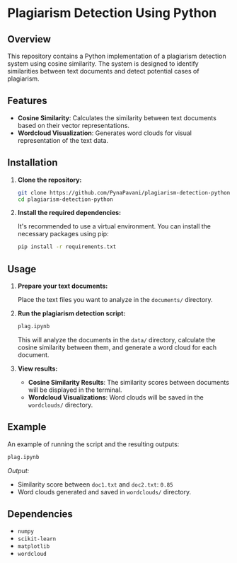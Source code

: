 # Plagiarism Detection Using Python

## Overview

This repository contains a Python implementation of a plagiarism detection system using cosine similarity. The system is designed to identify similarities between text documents and detect potential cases of plagiarism.

## Features

- **Cosine Similarity**: Calculates the similarity between text documents based on their vector representations.
- **Wordcloud Visualization**: Generates word clouds for visual representation of the text data.

## Installation

1. **Clone the repository:**

    ```bash
    git clone https://github.com/PynaPavani/plagiarism-detection-python.git
    cd plagiarism-detection-python
    ```

2. **Install the required dependencies:**

    It's recommended to use a virtual environment. You can install the necessary packages using pip:

    ```bash
    pip install -r requirements.txt
    ```

## Usage

1. **Prepare your text documents:**

    Place the text files you want to analyze in the `documents/` directory.

2. **Run the plagiarism detection script:**

    ```bash
    plag.ipynb
    ```

    This will analyze the documents in the `data/` directory, calculate the cosine similarity between them, and generate a word cloud for each document.

3. **View results:**

    - **Cosine Similarity Results**: The similarity scores between documents will be displayed in the terminal.
    - **Wordcloud Visualizations**: Word clouds will be saved in the `wordclouds/` directory.

## Example

An example of running the script and the resulting outputs:

```bash
plag.ipynb
```

*Output:*

- Similarity score between `doc1.txt` and `doc2.txt`: `0.85`
- Word clouds generated and saved in `wordclouds/` directory.

## Dependencies

- `numpy`
- `scikit-learn`
- `matplotlib`
- `wordcloud`


